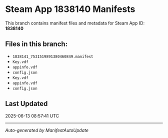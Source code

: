 # Steam App 1838140 Manifests

This branch contains manifest files and metadata for Steam App ID: **1838140**

## Files in this branch:
- `1838141_7531519891380460849.manifest`
- `Key.vdf`
- `appinfo.vdf`
- `config.json`
- `Key.vdf`
- `appinfo.vdf`
- `config.json`

## Last Updated
2025-06-13 08:57:41 UTC

---
*Auto-generated by ManifestAutoUpdate*
